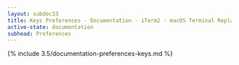 ```yaml
---
layout: subdoc33
title: Keys Preferences - Documentation - iTerm2 - macOS Terminal Replacement
active-state: documentation
subhead: Preferences
---
```

{% include 3.5/documentation-preferences-keys.md %}
